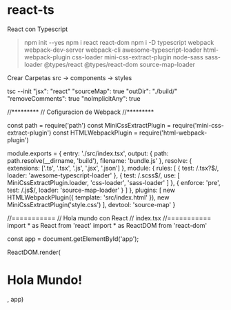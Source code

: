 # react-ts

React con Typescript

> npm init --yes
> npm i react react-dom
> npm i -D typescript webpack webpack-dev-server webpack-cli awesome-typescript-loader html-webpack-plugin css-loader mini-css-extract-plugin node-sass sass-loader @types/react @types/react-dom source-map-loader

Crear Carpetas
src -> components -> styles

tsc --init
"jsx": "react"
"sourceMap": true
"outDir": "./build/"
"removeComments": true
"noImplicitAny": true

//*********
// Cofiguracion de Webpack
//*********

const path = require('path')
const MiniCssExtractPlugin = require('mini-css-extract-plugin')
const HTMLWebpackPlugin = require('html-webpack-plugin')

module.exports = {
    entry: './src/index.tsx',
    output: {
        path: path.resolve(__dirname, 'build'),
        filename:  'bundle.js'
    },
    resolve: {
        extensions: ['.ts', '.tsx', '.js', '.jsx', '.json']
    },
    module: {
        rules: [
            {
                test: /\.tsx?$/,
                loader: 'awesome-typescript-loader'
            },
            {
                test: /\.scss$/,
                use: [
                    MiniCssExtractPlugin.loader,
                    'css-loader',
                    'sass-loader'
                ]
            },
            {
                enforce: 'pre',
                test: /\.js$/,
                loader: 'source-map-loader'
            }
        ]
    },
    plugins: [
        new HTMLWebpackPlugin({
            template: 'src/index.html'
        }),
        new MiniCssExtractPlugin('style.css')
    ],
    devtool: 'source-map'
}


//===========
// Hola mundo con React
// index.tsx
//===========
import * as React from 'react'
import * as ReactDOM from 'react-dom'

const app = document.getElementById('app');

ReactDOM.render(<h1>Hola Mundo!</h1>, app)
